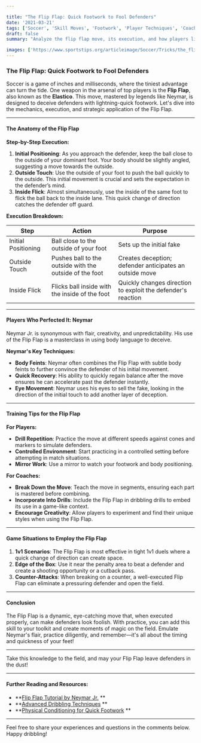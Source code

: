 ```yaml
---

title: "The Flip Flap: Quick Footwork to Fool Defenders"
date: '2021-03-21'
tags: ['Soccer', 'Skill Moves', 'Footwork', 'Player Techniques', 'Coaching Tips', 'Neymar', 'Dribbling', 'Faking', 'Defense']
draft: false
summary: "Analyze the flip flap move, its execution, and how players like Neymar use it to beat defenders with quick footwork."

images: ['https://www.sportstips.org/articleimage/Soccer/Tricks/the_flip_flap_quick_footwork_to_fool_defenders.webp']
---
```


### The Flip Flap: Quick Footwork to Fool Defenders

Soccer is a game of inches and milliseconds, where the tiniest advantage can turn the tide. One weapon in the arsenal of top players is the **Flip Flap**, also known as the **Elastico**. This move, mastered by legends like Neymar, is designed to deceive defenders with lightning-quick footwork. Let's dive into the mechanics, execution, and strategic application of the Flip Flap.

---

#### The Anatomy of the Flip Flap

**Step-by-Step Execution:**

1. **Initial Positioning**: As you approach the defender, keep the ball close to the outside of your dominant foot. Your body should be slightly angled, suggesting a move towards the outside.
2. **Outside Touch**: Use the outside of your foot to push the ball quickly to the outside. This initial movement is crucial and sets the expectation in the defender’s mind.
3. **Inside Flick**: Almost simultaneously, use the inside of the same foot to flick the ball back to the inside lane. This quick change of direction catches the defender off guard.

**Execution Breakdown:**

| **Step**                             | **Action**                                             | **Purpose**                                                 |
|--------------------------------------|--------------------------------------------------------|-------------------------------------------------------------|
| Initial Positioning                  | Ball close to the outside of your foot                 | Sets up the initial fake                                    |
| Outside Touch                        | Pushes ball to the outside with the outside of the foot | Creates deception; defender anticipates an outside move     |
| Inside Flick                         | Flicks ball inside with the inside of the foot          | Quickly changes direction to exploit the defender's reaction |

---

#### Players Who Perfected It: Neymar

Neymar Jr. is synonymous with flair, creativity, and unpredictability. His use of the Flip Flap is a masterclass in using body language to deceive.

**Neymar's Key Techniques:**
- **Body Feints**: Neymar often combines the Flip Flap with subtle body feints to further convince the defender of his initial movement.
- **Quick Recovery**: His ability to quickly regain balance after the move ensures he can accelerate past the defender instantly.
- **Eye Movement**: Neymar uses his eyes to sell the fake, looking in the direction of the initial touch to add another layer of deception.

---

#### Training Tips for the Flip Flap

**For Players:**
- **Drill Repetition**: Practice the move at different speeds against cones and markers to simulate defenders.
- **Controlled Environment**: Start practicing in a controlled setting before attempting in match situations.
- **Mirror Work**: Use a mirror to watch your footwork and body positioning.

**For Coaches:**
- **Break Down the Move**: Teach the move in segments, ensuring each part is mastered before combining.
- **Incorporate Into Drills**: Include the Flip Flap in dribbling drills to embed its use in a game-like context.
- **Encourage Creativity**: Allow players to experiment and find their unique styles when using the Flip Flap.

---

#### Game Situations to Employ the Flip Flap

1. **1v1 Scenarios**: The Flip Flap is most effective in tight 1v1 duels where a quick change of direction can create space.
2. **Edge of the Box**: Use it near the penalty area to beat a defender and create a shooting opportunity or a cutback pass.
3. **Counter-Attacks**: When breaking on a counter, a well-executed Flip Flap can eliminate a pressuring defender and open the field.

---

#### Conclusion

The Flip Flap is a dynamic, eye-catching move that, when executed properly, can make defenders look foolish. With practice, you can add this skill to your toolkit and create moments of magic on the field. Emulate Neymar's flair, practice diligently, and remember—it's all about the timing and quickness of your feet!

---

Take this knowledge to the field, and may your Flip Flap leave defenders in the dust!

---

#### Further Reading and Resources:

- **[Flip Flap Tutorial by Neymar Jr.](#)    **
- **[Advanced Dribbling Techniques](#)    **
- **[Physical Conditioning for Quick Footwork](#)    **

---

Feel free to share your experiences and questions in the comments below. Happy dribbling!